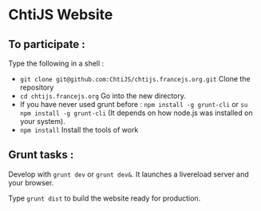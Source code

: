 # ChtiJS Website

## To participate :
Type the following in a shell :
- `git clone git@github.com:ChtiJS/chtijs.francejs.org.git` Clone the repository
- `cd chtijs.francejs.org` Go into the new directory.
- If you have never used grunt before : `npm install -g grunt-cli` or `su npm install -g grunt-cli` (It depends on how node.js was installed on your system).
- `npm install` Install the tools of work

## Grunt tasks :

Develop with `grunt dev` or `grunt dev&`. It launches a livereload server and your browser.

Type `grunt dist` to build the website ready for production.
